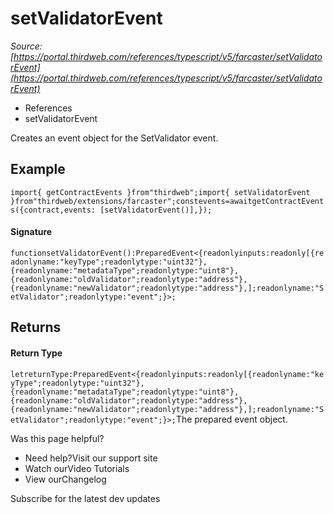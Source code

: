 # setValidatorEvent

*Source: [https://portal.thirdweb.com/references/typescript/v5/farcaster/setValidatorEvent](https://portal.thirdweb.com/references/typescript/v5/farcaster/setValidatorEvent)*

* References
* setValidatorEvent

Creates an event object for the SetValidator event.

## Example

`import{ getContractEvents }from"thirdweb";import{ setValidatorEvent }from"thirdweb/extensions/farcaster";constevents=awaitgetContractEvents({contract,events: [setValidatorEvent()],});`
#### Signature

`functionsetValidatorEvent():PreparedEvent<{readonlyinputs:readonly[{readonlyname:"keyType";readonlytype:"uint32"},{readonlyname:"metadataType";readonlytype:"uint8"},{readonlyname:"oldValidator";readonlytype:"address"},{readonlyname:"newValidator";readonlytype:"address"},];readonlyname:"SetValidator";readonlytype:"event";}>;`
## Returns

#### Return Type

`letreturnType:PreparedEvent<{readonlyinputs:readonly[{readonlyname:"keyType";readonlytype:"uint32"},{readonlyname:"metadataType";readonlytype:"uint8"},{readonlyname:"oldValidator";readonlytype:"address"},{readonlyname:"newValidator";readonlytype:"address"},];readonlyname:"SetValidator";readonlytype:"event";}>;`The prepared event object.

Was this page helpful?

* Need help?Visit our support site
* Watch ourVideo Tutorials
* View ourChangelog

Subscribe for the latest dev updates

